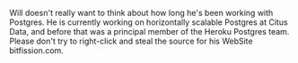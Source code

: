 Will doesn't really want to think about how long he's been working with Postgres. He is currently working on horizontally scalable Postgres at Citus Data, and before that was a principal member of the Heroku Postgres team. Please don't try to right-click and steal the source for his WebSite bitfission.com.